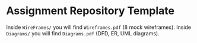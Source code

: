 # Assignment Repository Template

Inside `WireFrames/` you will find `Wireframes.pdf` (8 mock wireframes).
Inside `Diagrams/` you will find `Diagrams.pdf` (DFD, ER, UML diagrams).

